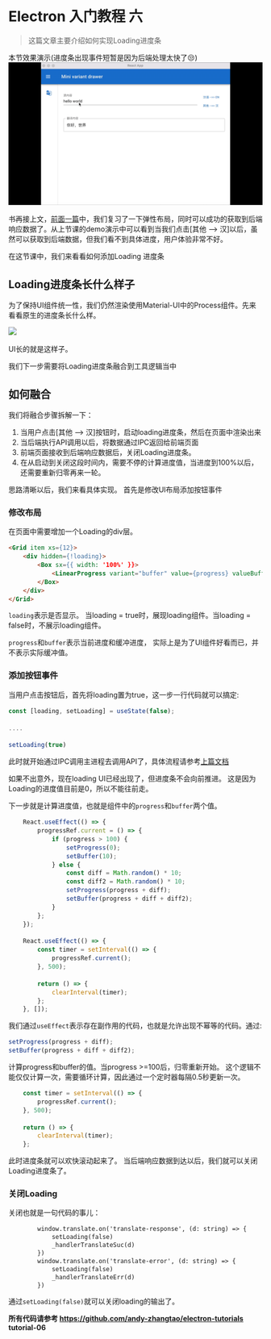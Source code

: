 # Electron 入门教程 六
> 这篇文章主要介绍如何实现Loading进度条

本节效果演示(进度条出现事件短暂是因为后端处理太快了😒)
![](pic/t06.gif)

书再接上文，[前面一篇](/doc/front/electron/use-electron-05.md)中，我们复习了一下弹性布局，同时可以成功的获取到后端响应数据了。从上节课的demo演示中可以看到当我们点击[其他 --> 汉]以后，虽然可以获取到后端数据，但我们看不到具体进度，用户体验非常不好。

在这节课中，我们来看看如何添加Loading 进度条

## Loading进度条长什么样子

为了保持UI组件统一性，我们仍然渲染使用Material-UI中的Process组件。先来看看原生的进度条长什么样。

![](https://tva1.sinaimg.cn/large/008i3skNly1gywyd0bn3kg316i01s0tm.gif)

UI长的就是这样子。

我们下一步需要将Loading进度条融合到工具逻辑当中

## 如何融合

我们将融合步骤拆解一下：
1. 当用户点击[其他 --> 汉]按钮时，启动loading进度条，然后在页面中渲染出来
2. 当后端执行API调用以后，将数据通过IPC返回给前端页面
3. 前端页面接收到后端响应数据后，关闭Loading进度条。
4. 在从启动到关闭这段时间内，需要不停的计算进度值，当进度到100%以后，还需要重新归零再来一轮。


思路清晰以后，我们来看具体实现。 首先是修改UI布局添加按钮事件

### 修改布局

在页面中需要增加一个Loading的div层。

```html
<Grid item xs={12}>
    <div hidden={!loading}>
        <Box sx={{ width: '100%' }}>
            <LinearProgress variant="buffer" value={progress} valueBuffer={buffer} />
        </Box>
    </div>
</Grid>
```

`loading`表示是否显示。 当loading = true时，展现loading组件。当loading = false时，不展示loading组件。

`progress`和`buffer`表示当前进度和缓冲进度， 实际上是为了UI组件好看而已，并不表示实际缓冲值。

### 添加按钮事件

当用户点击按钮后，首先将loading置为true，这一步一行代码就可以搞定:
```ts
const [loading, setLoading] = useState(false);

....

setLoading(true)
```

此时就开始通过IPC调用主进程去调用API了，具体流程请参考[上篇文档](/doc/front/electron/use-electron-05.md)

如果不出意外，现在loading UI已经出现了，但进度条不会向前推进。 这是因为Loading的进度值目前是0，所以不能往前走。

下一步就是计算进度值，也就是组件中的`progress`和`buffer`两个值。

```ts
    React.useEffect(() => {
        progressRef.current = () => {
            if (progress > 100) {
                setProgress(0);
                setBuffer(10);
            } else {
                const diff = Math.random() * 10;
                const diff2 = Math.random() * 10;
                setProgress(progress + diff);
                setBuffer(progress + diff + diff2);
            }
        };
    });

    React.useEffect(() => {
        const timer = setInterval(() => {
            progressRef.current();
        }, 500);

        return () => {
            clearInterval(timer);
        };
    }, []);
```


我们通过`useEffect`表示存在副作用的代码，也就是允许出现不幂等的代码。通过:
```ts
setProgress(progress + diff);
setBuffer(progress + diff + diff2);
```

计算progress和buffer的值。当progress >=100后，归零重新开始。 这个逻辑不能仅仅计算一次，需要循环计算，因此通过一个定时器每隔0.5秒更新一次。

```ts
    const timer = setInterval(() => {
        progressRef.current();
    }, 500);

    return () => {
        clearInterval(timer);
    };
```

此时进度条就可以欢快滚动起来了。 当后端响应数据到达以后，我们就可以关闭Loading进度条了。

### 关闭Loading

关闭也就是一句代码的事儿：

```
        window.translate.on('translate-response', (d: string) => {
            setLoading(false)
            _handlerTranslateSuc(d)
        })
        window.translate.on('translate-error', (d: string) => {
            setLoading(false)
            _handlerTranslateErr(d)
        })
```

通过`setLoading(false)`就可以关闭loading的输出了。


**所有代码请参考 https://github.com/andy-zhangtao/electron-tutorials tutorial-06**